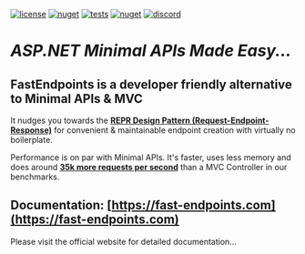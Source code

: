 [![license](https://img.shields.io/github/license/dj-nitehawk/FastEndpoints?color=blue&label=license&logo=Github&style=flat-square)](https://github.com/dj-nitehawk/FastEndpoints/blob/master/README.md) [![nuget](https://img.shields.io/nuget/v/FastEndpoints?label=version&logo=NuGet&style=flat-square)](https://www.nuget.org/packages/FastEndpoints) [![tests](https://img.shields.io/azure-devops/tests/RyanGunner/FastEndpoints/7?color=blue&label=tests&logo=Azure%20DevOps&style=flat-square)](https://dev.azure.com/RyanGunner/FastEndpoints/_build/latest?definitionId=7) [![nuget](https://img.shields.io/nuget/dt/FastEndpoints?color=blue&label=downloads&logo=NuGet&style=flat-square)](https://www.nuget.org/packages/FastEndpoints) [![discord](https://img.shields.io/discord/933662816458645504?color=blue&label=discord&logo=discord&logoColor=white&style=flat-square)](https://discord.gg/ARGPxTukpr)

# *ASP.NET Minimal APIs Made Easy...*

## **FastEndpoints** is a developer friendly alternative to Minimal APIs & MVC

It nudges you towards the **[REPR Design Pattern (Request-Endpoint-Response)](https://deviq.com/design-patterns/repr-design-pattern)** for convenient & maintainable endpoint creation with virtually no boilerplate.

Performance is on par with Minimal APIs. It's faster, uses less memory and does around **[35k more requests per second](https://fast-endpoints.com/benchmarks)** than a MVC Controller in our benchmarks.

## Documentation: [https://fast-endpoints.com](https://fast-endpoints.com)

Please visit the official website for detailed documentation...
